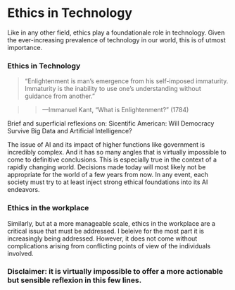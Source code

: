 # Ethics in Technology

Like in any other field, ethics play a foundationale role in technology.  Given the ever-increasing prevalence of technology in our world, this is of utmost importance.

### Ethics in Technology

> “Enlightenment is man’s emergence from his self-imposed immaturity. Immaturity is the inability to use one’s understanding without guidance from another.”

> > —Immanuel Kant, “What is Enlightenment?” (1784)

Brief and superficial reflexions on:
Sicentific American:
Will Democracy Survive Big Data and Artificial Intelligence?

The issue of AI and its impact of higher functions like government is incredibly complex.  And it has so many angles that is virtually impossible to come to definitive conclusions.  This is especially true in the context of a rapidly changing world.  Decisions made today will most likely not be appropriate for the world of a few years from now.  In any event, each society must try to at least inject strong ethical foundations into its AI endeavors.

### Ethics in the workplace

Similarly, but at a more manageable scale, ethics in the workplace are a critical issue that must be addressed.  I beleive for the most part it is increasingly being addressed.  However, it does not come without complications arising from conflicting points of view of the individuals involved.

### Disclaimer: it is virtually impossible to offer a more actionable but sensible reflexion in this few lines.